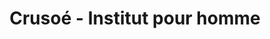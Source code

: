 ---
title: "Crusoé - Institut pour homme"
url: /le-mans/crusoe-institut-pour-homme/
shop: Kosmetik
---